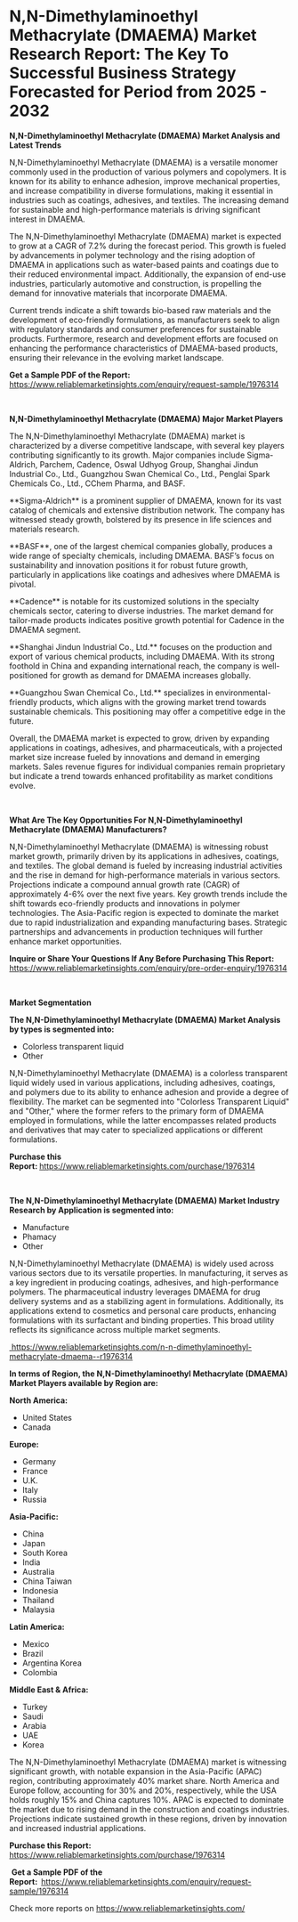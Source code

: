 <p><h1>N,N-Dimethylaminoethyl Methacrylate (DMAEMA) Market Research Report: The Key To Successful Business Strategy Forecasted for Period from 2025 - 2032</h1></p><p><strong>N,N-Dimethylaminoethyl Methacrylate (DMAEMA) Market Analysis and Latest Trends</strong></p>
<p><p>N,N-Dimethylaminoethyl Methacrylate (DMAEMA) is a versatile monomer commonly used in the production of various polymers and copolymers. It is known for its ability to enhance adhesion, improve mechanical properties, and increase compatibility in diverse formulations, making it essential in industries such as coatings, adhesives, and textiles. The increasing demand for sustainable and high-performance materials is driving significant interest in DMAEMA.</p><p>The N,N-Dimethylaminoethyl Methacrylate (DMAEMA) market is expected to grow at a CAGR of 7.2% during the forecast period. This growth is fueled by advancements in polymer technology and the rising adoption of DMAEMA in applications such as water-based paints and coatings due to their reduced environmental impact. Additionally, the expansion of end-use industries, particularly automotive and construction, is propelling the demand for innovative materials that incorporate DMAEMA. </p><p>Current trends indicate a shift towards bio-based raw materials and the development of eco-friendly formulations, as manufacturers seek to align with regulatory standards and consumer preferences for sustainable products. Furthermore, research and development efforts are focused on enhancing the performance characteristics of DMAEMA-based products, ensuring their relevance in the evolving market landscape.</p></p>
<p><strong>Get a Sample PDF of the Report:&nbsp;</strong> <a href="https://www.reliablemarketinsights.com/enquiry/request-sample/1976314?utm_campaign=1938&utm_medium=2&utm_source=Github&utm_content=ia&utm_term=15012025&utm_id=nn-dimethylaminoethyl-methacrylate-dmaema">https://www.reliablemarketinsights.com/enquiry/request-sample/1976314</a></p>
<p>&nbsp;</p>
<p><strong>N,N-Dimethylaminoethyl Methacrylate (DMAEMA) Major Market Players</strong></p>
<p><p>The N,N-Dimethylaminoethyl Methacrylate (DMAEMA) market is characterized by a diverse competitive landscape, with several key players contributing significantly to its growth. Major companies include Sigma-Aldrich, Parchem, Cadence, Oswal Udhyog Group, Shanghai Jindun Industrial Co., Ltd., Guangzhou Swan Chemical Co., Ltd., Penglai Spark Chemicals Co., Ltd., CChem Pharma, and BASF.</p><p>**Sigma-Aldrich** is a prominent supplier of DMAEMA, known for its vast catalog of chemicals and extensive distribution network. The company has witnessed steady growth, bolstered by its presence in life sciences and materials research.</p><p>**BASF**, one of the largest chemical companies globally, produces a wide range of specialty chemicals, including DMAEMA. BASF’s focus on sustainability and innovation positions it for robust future growth, particularly in applications like coatings and adhesives where DMAEMA is pivotal. </p><p>**Cadence** is notable for its customized solutions in the specialty chemicals sector, catering to diverse industries. The market demand for tailor-made products indicates positive growth potential for Cadence in the DMAEMA segment.</p><p>**Shanghai Jindun Industrial Co., Ltd.** focuses on the production and export of various chemical products, including DMAEMA. With its strong foothold in China and expanding international reach, the company is well-positioned for growth as demand for DMAEMA increases globally.</p><p>**Guangzhou Swan Chemical Co., Ltd.** specializes in environmental-friendly products, which aligns with the growing market trend towards sustainable chemicals. This positioning may offer a competitive edge in the future.</p><p>Overall, the DMAEMA market is expected to grow, driven by expanding applications in coatings, adhesives, and pharmaceuticals, with a projected market size increase fueled by innovations and demand in emerging markets. Sales revenue figures for individual companies remain proprietary but indicate a trend towards enhanced profitability as market conditions evolve.</p></p>
<p>&nbsp;</p>
<p><strong>What Are The Key Opportunities For N,N-Dimethylaminoethyl Methacrylate (DMAEMA) Manufacturers?</strong></p>
<p><p>N,N-Dimethylaminoethyl Methacrylate (DMAEMA) is witnessing robust market growth, primarily driven by its applications in adhesives, coatings, and textiles. The global demand is fueled by increasing industrial activities and the rise in demand for high-performance materials in various sectors. Projections indicate a compound annual growth rate (CAGR) of approximately 4-6% over the next five years. Key growth trends include the shift towards eco-friendly products and innovations in polymer technologies. The Asia-Pacific region is expected to dominate the market due to rapid industrialization and expanding manufacturing bases. Strategic partnerships and advancements in production techniques will further enhance market opportunities.</p></p>
<p><strong>Inquire or Share Your Questions If Any Before Purchasing This Report:</strong> <a href="https://www.reliablemarketinsights.com/enquiry/pre-order-enquiry/1976314?utm_campaign=1938&utm_medium=2&utm_source=Github&utm_content=ia&utm_term=15012025&utm_id=nn-dimethylaminoethyl-methacrylate-dmaema">https://www.reliablemarketinsights.com/enquiry/pre-order-enquiry/1976314</a></p>
<p>&nbsp;</p>
<p><strong>Market Segmentation</strong></p>
<p><strong>The N,N-Dimethylaminoethyl Methacrylate (DMAEMA) Market Analysis by types is segmented into:</strong></p>
<p><ul><li>Colorless transparent liquid</li><li>Other</li></ul></p>
<p><p>N,N-Dimethylaminoethyl Methacrylate (DMAEMA) is a colorless transparent liquid widely used in various applications, including adhesives, coatings, and polymers due to its ability to enhance adhesion and provide a degree of flexibility. The market can be segmented into "Colorless Transparent Liquid" and "Other," where the former refers to the primary form of DMAEMA employed in formulations, while the latter encompasses related products and derivatives that may cater to specialized applications or different formulations.</p></p>
<p><strong>Purchase this Report:&nbsp;</strong><a href="https://www.reliablemarketinsights.com/purchase/1976314?utm_campaign=1938&utm_medium=2&utm_source=Github&utm_content=ia&utm_term=15012025&utm_id=nn-dimethylaminoethyl-methacrylate-dmaema">https://www.reliablemarketinsights.com/purchase/1976314</a></p>
<p>&nbsp;</p>
<p><strong>The N,N-Dimethylaminoethyl Methacrylate (DMAEMA) Market Industry Research by Application is segmented into:</strong></p>
<p><ul><li>Manufacture</li><li>Phamacy</li><li>Other</li></ul></p>
<p><p>N,N-Dimethylaminoethyl Methacrylate (DMAEMA) is widely used across various sectors due to its versatile properties. In manufacturing, it serves as a key ingredient in producing coatings, adhesives, and high-performance polymers. The pharmaceutical industry leverages DMAEMA for drug delivery systems and as a stabilizing agent in formulations. Additionally, its applications extend to cosmetics and personal care products, enhancing formulations with its surfactant and binding properties. This broad utility reflects its significance across multiple market segments.</p></p>
<p><a href="https://www.reliablemarketinsights.com/n-n-dimethylaminoethyl-methacrylate-dmaema--r1976314?utm_campaign=1938&utm_medium=2&utm_source=Github&utm_content=ia&utm_term=15012025&utm_id=nn-dimethylaminoethyl-methacrylate-dmaema">&nbsp;https://www.reliablemarketinsights.com/n-n-dimethylaminoethyl-methacrylate-dmaema--r1976314</a></p>
<p><strong>In terms of Region, the N,N-Dimethylaminoethyl Methacrylate (DMAEMA) Market Players available by Region are:</strong></p>
<p>
    <p> <strong> North America: </strong>
        <ul>
            <li>United States</li>
            <li>Canada</li>
        </ul>
        </p> 
    <p> <strong> Europe: </strong>
        <ul>
            <li>Germany</li>
            <li>France</li>
            <li>U.K.</li>
            <li>Italy</li>
            <li>Russia</li>
        </ul>
        </p> 
    <p> <strong> Asia-Pacific: </strong>
        <ul>
            <li>China</li>
            <li>Japan</li>
            <li>South Korea</li>
            <li>India</li>
            <li>Australia</li>
            <li>China Taiwan</li>
            <li>Indonesia</li>
            <li>Thailand</li>
            <li>Malaysia</li>
        </ul>
        </p> 
    <p> <strong> Latin America: </strong>
        <ul>
            <li>Mexico</li>
            <li>Brazil</li>
            <li>Argentina Korea</li>
            <li>Colombia</li>
        </ul>
        </p> 
    <p> <strong> Middle East & Africa: </strong>
        <ul>
            <li>Turkey</li>
            <li>Saudi</li>
            <li>Arabia</li>
            <li>UAE</li>
            <li>Korea</li>
        </ul>
    </p>
    </p>
<p><p>The N,N-Dimethylaminoethyl Methacrylate (DMAEMA) market is witnessing significant growth, with notable expansion in the Asia-Pacific (APAC) region, contributing approximately 40% market share. North America and Europe follow, accounting for 30% and 20%, respectively, while the USA holds roughly 15% and China captures 10%. APAC is expected to dominate the market due to rising demand in the construction and coatings industries. Projections indicate sustained growth in these regions, driven by innovation and increased industrial applications.</p></p>
<p><strong>Purchase this Report: </strong><a href="https://www.reliablemarketinsights.com/purchase/1976314?utm_campaign=1938&utm_medium=2&utm_source=Github&utm_content=ia&utm_term=15012025&utm_id=nn-dimethylaminoethyl-methacrylate-dmaema">https://www.reliablemarketinsights.com/purchase/1976314</a></p>
<p>&nbsp;<strong>Get a Sample PDF of the Report:&nbsp;&nbsp;</strong><a href="https://www.reliablemarketinsights.com/enquiry/request-sample/1976314?utm_campaign=1938&utm_medium=2&utm_source=Github&utm_content=ia&utm_term=15012025&utm_id=nn-dimethylaminoethyl-methacrylate-dmaema">https://www.reliablemarketinsights.com/enquiry/request-sample/1976314</a></p>
<p><strong></strong></p>
<p>Check more reports on <a href="https://www.reliablemarketinsights.com/?utm_campaign=1938&utm_medium=2&utm_source=Github&utm_content=ia&utm_term=15012025&utm_id=nn-dimethylaminoethyl-methacrylate-dmaema">https://www.reliablemarketinsights.com/</a></p>